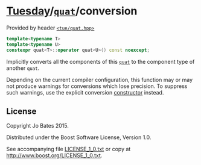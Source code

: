 [Tuesday](../../../README.md)/[`quat`](../../headers/quat.md)/conversion
========================================================================
Provided by header [`<tue/quat.hpp>`](../../headers/quat.md)

```c++
template<typename T>
template<typename U>
constexpr quat<T>::operator quat<U>() const noexcept;
```

Implicitly converts all the components of this [`quat`](../../headers/quat.md)
to the component type of another `quat`.

Depending on the current compiler configuration, this function may or may not
produce warnings for conversions which lose precision. To suppress such
warnings, use the explicit conversion [constructor](constructor.md) instead.

License
-------
Copyright Jo Bates 2015.

Distributed under the Boost Software License, Version 1.0.

See accompanying file [LICENSE_1_0.txt](../../../LICENSE_1_0.txt) or copy at
http://www.boost.org/LICENSE_1_0.txt.
